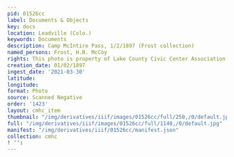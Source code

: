 ```yaml
---
pid: 01526cc
label: Documents & Objects
key: docs
location: Leadville (Colo.)
keywords: Documents
description: Camp McIntire Pass, 1/2/1897 (Frost collection)
named_persons: Frost, H.B. McCoy
rights: This photo is property of Lake County Civic Center Association.
creation_date: 01/02/1897
ingest_date: '2021-03-30'
latitude: 
longitude: 
format: Photo
source: Scanned Negative
order: '1423'
layout: cmhc_item
thumbnail: "/img/derivatives/iiif/images/01526cc/full/250,/0/default.jpg"
full: "/img/derivatives/iiif/images/01526cc/full/1140,/0/default.jpg"
manifest: "/img/derivatives/iiif/01526cc/manifest.json"
collection: cmhc
! '': 
---
```

